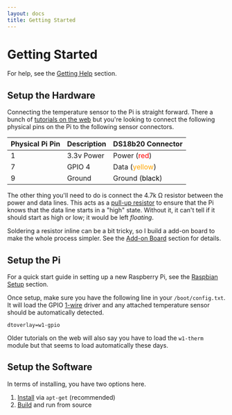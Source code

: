 ```yaml
---
layout: docs
title: Getting Started
---
```


# Getting Started

For help, see the [Getting Help](getting_help.html) section.

## Setup the Hardware

Connecting the temperature sensor to the Pi is straight forward. There a bunch of [tutorials on the web](https://www.google.co.uk/search?btnG=1&pws=0&q=pi+ds18b20+tutorial) but you're looking to connect the following physical pins on the Pi to the following sensor connectors.

Physical Pi Pin | Description | DS18b20 Connector
----------------|-------------|--------
1 | 3.3v Power  | Power (<span style="color:red;">red</span>)
7 | GPIO 4      | Data (<span style="color:orange;">yellow</span>)
9 | Ground      | Ground (<span style="color:black;">black</span>)

The other thing you'll need to do is connect the 4.7k Ω resistor between the power and data lines. This acts as a [pull-up resistor](https://learn.sparkfun.com/tutorials/pull-up-resistors) to ensure that the Pi knows that the data line starts in a "high" state. Without it, it can't tell if it should start as high or low; it would be left _floating_.

Soldering a resistor inline can be a bit tricky, so I build a add-on board to make the whole process simpler. See the [Add-on Board](add-on_board.html) section for details.

## Setup the Pi

For a quick start guide in setting up a new Raspberry Pi, see the [Raspbian Setup](getting_started/raspbian_setup) section.

Once setup, make sure you have the following line in your `/boot/config.txt`. It will load the GPIO [1-wire](https://pinout.xyz/pinout/1_wire) driver and any attached temperature sensor should be automatically detected.

    dtoverlay=w1-gpio


Older tutorials on the web will also say you have to load the `w1-therm` module but that seems to load automatically these days.


## Setup the Software

In terms of installing, you have two options here.

1. [Install](getting_started/installing.html) via `apt-get` (recommended)
1. [Build](getting_started/build_from_source.html) and run from source
